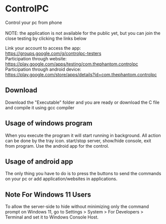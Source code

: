 # ControlPC
Control your pc from phone<br><br>
NOTE: the application is not available for the public yet, but you can join the close testing by clicking the links below

Link your account to access the app: https://groups.google.com/g/controlpc-testers<br>
Participation through website: https://play.google.com/apps/testing/com.thephantom.controlpc<br>
Participation through android device: https://play.google.com/store/apps/details?id=com.thephantom.controlpc <br>

## Download
Download the "Executable" folder and you are ready or download the C file and compile it using gcc compiler

## Usage of windows program
When you execute the program it will start running in background. All action can be done by the tray icon.
start/stop server, show/hide console, exit from program. Use the android app for the control.

## Usage of android app
The only thing you have to do is to press the buttons to send the commands on your pc or add application/websites in applications.

## Note For Windows 11 Users
To allow the server-side to hide without minimizing only the command prompt on Windows 11, go to Settings > System > For Developers > Terminal and set it to Windows Console Host.
